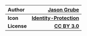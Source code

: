 Author | [Jason Grube](http://www.thenounproject.com/grubedoo)
:------------- | -------------:
**Icon** | [**Identity-Protection**](http://thenounproject.com/term/identity-protection/23303/)
**License** | [**CC BY 3.0**](http://creativecommons.org/licenses/by/3.0/us/)
